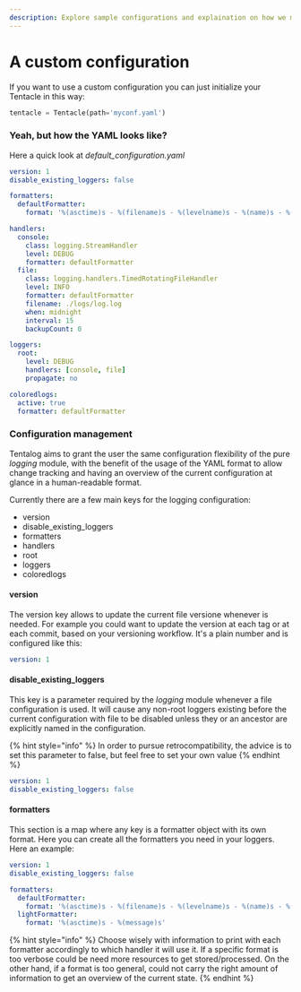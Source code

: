 ```yaml
---
description: Explore sample configurations and explaination on how we manage our log
---
```


# A custom configuration

 If you want to use a custom configuration you can just initialize your Tentacle in this way:

```python
tentacle = Tentacle(path='myconf.yaml')
```

### Yeah, but how the YAML looks like?

Here a quick look at _default\_configuration.yaml_

```yaml
version: 1
disable_existing_loggers: false

formatters:
  defaultFormatter:
    format: '%(asctime)s - %(filename)s - %(levelname)s - %(name)s - %(message)s'

handlers:
  console:
    class: logging.StreamHandler
    level: DEBUG
    formatter: defaultFormatter
  file:
    class: logging.handlers.TimedRotatingFileHandler
    level: INFO
    formatter: defaultFormatter
    filename: ./logs/log.log
    when: midnight
    interval: 15
    backupCount: 0

loggers:
  root:
    level: DEBUG
    handlers: [console, file]
    propagate: no

coloredlogs:
  active: true
  formatter: defaultFormatter
```

### Configuration management

Tentalog aims to grant the user the same configuration flexibility of the pure _logging_ module, with the benefit of the usage of the YAML format to allow change tracking and having an overview of the current configuration at glance in a human-readable format.

Currently there are a few main keys for the logging configuration:

* version
* disable\_existing\_loggers
* formatters
* handlers
* root
* loggers
* coloredlogs

#### version

The version key allows to update the current file versione whenever is needed. For example you could want to update the version at each tag or at each commit, based on your versioning workflow. It's a plain number and is configured like this:

```yaml
version: 1
```

#### disable\_existing\_loggers

This key is a parameter required by the _logging_ module whenever a file configuration is used. It will cause any non-root loggers existing before the current configuration with file to be disabled unless they or an ancestor are explicitly named in the configuration.

{% hint style="info" %}
In order to pursue retrocompatibility, the advice is to set this parameter to false, but feel free to set your own value
{% endhint %}

```yaml
version: 1
disable_existing_loggers: false
```

#### formatters

This section is a map where any key is a formatter object with its own format. Here you can create all the formatters you need in your loggers. Here an example:

```yaml
version: 1
disable_existing_loggers: false

formatters:
  defaultFormatter:
    format: '%(asctime)s - %(filename)s - %(levelname)s - %(name)s - %(message)s'
  lightFormatter:
    format: '%(asctime)s - %(message)s'
```

{% hint style="info" %}
Choose wisely with information to print with each formatter accordingly to which handler it will use it. If a specific format is too verbose could be need more resources to get stored/processed. On the other hand, if a format is too general, could not carry the right amount of information to get an overview of the current state.
{% endhint %}

